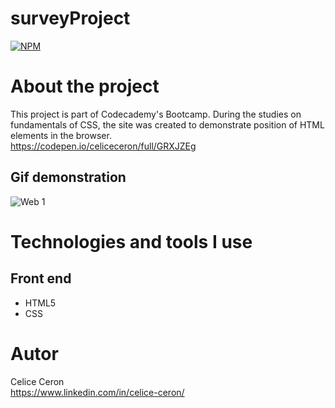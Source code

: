 # surveyProject
[![NPM](https://img.shields.io/npm/l/react)](https://github.com/celiceceron/surveyProject/blob/master/licence)

# About the project
This project is part of Codecademy's Bootcamp.
During the studies on fundamentals of CSS, the site was created to demonstrate position of HTML elements in the browser.<br>
https://codepen.io/celiceceron/full/GRXJZEg

## Gif demonstration
![Web 1]()


# Technologies and tools I use
## Front end
- HTML5
- CSS 

# Autor
Celice Ceron <br>
https://www.linkedin.com/in/celice-ceron/
